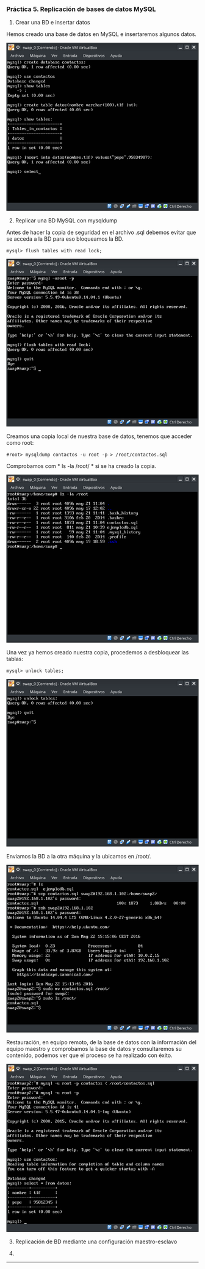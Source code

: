 ### Práctica 5. Replicación de bases de datos MySQL ###

1. Crear una BD e insertar datos

  Hemos creado una base de datos en MySQL e insertaremos algunos datos.

  ![Crear 1](tab1.png "crear_1")

2. Replicar una BD MySQL con mysqldump

  Antes de hacer la copia de seguridad en el archivo .sql debemos evitar que se acceda a la BD para eso bloqueamos la BD.
  ~~~
  mysql> flush tables with read lock;
  ~~~
  ![BLOQUEO BD](block_act.png "bloqueo_bd")

  Creamos una copia local de nuestra base de datos, tenemos que acceder como root:
  ~~~
  #root> mysqldump contactos -u root -p > /root/contactos.sql
  ~~~
  Comprobamos com * ls -la /root/ * si se ha creado la copia.

  ![LS ROOT](_ls_root.png "ls_root")

  Una vez ya hemos creado nuestra copia, procedemos a desbloquear las tablas:
  ~~~
  mysql> unlock tables;
  ~~~
  ![UNLOCK](unlock.png "unlock")

  Enviamos la BD a la otra máquina y la ubicamos en /root/.

  ![ENVIO BD](_envio_bd.png "evio_bd")

  Restauración, en equipo remoto, de la base de datos con la información del equipo maestro y comprobamos la base de datos y consultaremos su contenido, podemos ver que el proceso se ha realizado con éxito.

  ![CREAR BD2](_db2_create.png "crear_bd2")

3. Replicación de BD mediante una configuración maestro-esclavo


4.
***
